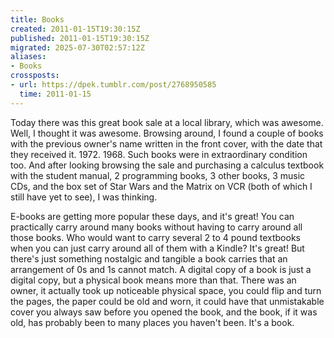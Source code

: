 ```yaml
---
title: Books
created: 2011-01-15T19:30:15Z
published: 2011-01-15T19:30:15Z
migrated: 2025-07-30T02:57:12Z
aliases:
- Books
crossposts:
- url: https://dpek.tumblr.com/post/2768950585
  time: 2011-01-15
---
```


Today there was this great book sale at a local library, which was awesome. Well, I thought it was awesome. Browsing around, I found a couple of books with the previous owner's name written in the front cover, with the date that they received it. 1972. 1968. Such books were in extraordinary condition too. And after looking browsing the sale and purchasing a calculus textbook with the student manual, 2 programming books, 3 other books, 3 music CDs, and the box set of Star Wars and the Matrix on VCR (both of which I still have yet to see), I was thinking.

E-books are getting more popular these days, and it's great! You can practically carry around many books without having to carry around all those books. Who would want to carry several 2 to 4 pound textbooks when you can just carry around all of them with a Kindle? It's great! But there's just something nostalgic and tangible a book carries that an arrangement of 0s and 1s cannot match. A digital copy of a book is just a digital copy, but a physical book means more than that. There was an owner, it actually took up noticeable physical space, you could flip and turn the pages, the paper could be old and worn, it could have that unmistakable cover you always saw before you opened the book, and the book, if it was old, has probably been to many places you haven't been. It's a book.
